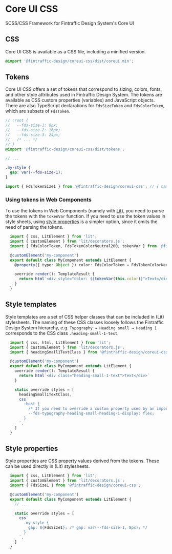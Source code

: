 # Core UI CSS
SCSS/CSS Framework for Fintraffic Design System's Core UI

## CSS

Core UI CSS is available as a CSS file, including a minified version.

```scss
@import '@fintraffic-design/coreui-css/dist/coreui.min';
```

## Tokens

Core UI CSS offers a set of tokens that correspond to sizing, colors, fonts,
and other style attributes used in Fintraffic Design System.
The tokens are available as CSS custom properties (variables) and JavaScript objects.
There are also TypeScript declarations for `FdsSizeToken` and `FdsColorToken`, which are subsets of `FdsToken`.

```scss
// :root {
//   --fds-size-1: 8px;
//   --fds-size-2: 16px;
//   --fds-size-3: 24px;
//   /* ... */
// }
@import '@fintraffic-design/coreui-css/dist/tokens';

// ...

.my-style {
  gap: var(--fds-size-1);
}
```

```ts
import { FdsTokenSize1 } from '@fintraffic-design/coreui-css'; // { name: "fds-size-1", value: "8px" }
```

### Using tokens in Web Components

To use the tokens in Web Components (namely with [Lit](https://lit.dev/docs/api/styles/)),
you need to parse the tokens with the `tokenVar` function.
If you need to use the token values in style sheets, using [style properties](#style-properties) is a simpler option,
since it omits the need of parsing the tokens.

```ts
  import { css, LitElement } from 'lit';
  import { customElement } from 'lit/decorators.js';
  import { FdsColorToken, FdsTokenColorNeutral200, tokenVar } from '@fintraffic-design/coreui-css';

  @customElement('my-component')
  export default class MyComponent extends LitElement {
    @property({ type: Object }) color: FdsColorToken = FdsTokenColorNeutral200

    override render(): TemplateResult {
      return html`<div style="color: ${tokenVar(this.color)}">Text</div>`
    }
  }
```

## Style templates

Style templates are a set of CSS helper classes that can be included in (Lit) stylesheets.
The naming of these CSS classes loosely follows the Fintraffic Design System hierarchy,
e.g. `Typography → Heading small → Heading 1` corresponds to the CSS class `.heading-small-1-text`.

```ts
  import { css, html, LitElement } from 'lit';
  import { customElement } from 'lit/decorators.js';
  import { headingSmall1TextClass } from '@fintraffic-design/coreui-css';

  @customElement('my-component')
  export default class MyComponent extends LitElement {
    override render(): TemplateResult {
      return html`<div class="heading-small-1-text">Text</div>`
    }

    static override styles = [
      headingSmall1TextClass,
      css`
        :host {
          /* If you need to override a custom property used by an imported class, you can declare the corresponding property here. */
          --fds-typography-heading-small-heading-1-display: flex;
        }
      `,
    ]
  }
```

## Style properties

Style properties are CSS property values derived from the tokens. These can be used directly in (Lit) stylesheets.

```ts
  import { css, LitElement } from 'lit';
  import { customElement } from 'lit/decorators.js';
  import { FdsSize1 } from '@fintraffic-design/coreui-css';

  @customElement('my-component')
  export default class MyComponent extends LitElement {
    // ...

    static override styles = [
      css`
        .my-style {
          gap: ${FdsSize1}; /* gap: var(--fds-size-1, 8px); */
        }
      `,
    ]
  }
```
